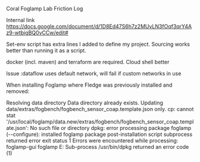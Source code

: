 Coral Foglamp Lab Friction Log


Internal link
https://docs.google.com/document/d/1D8Ed47S6h7z2MUvLN3fOqf3qrY4Az9-wtbigBQ0vCCw/edit#


Set-env script has extra lines I added to define my project. Sourcing works better than running it as a script.

docker (incl. maven)  and terraform are required. Cloud shell better

Issue :dataflow uses default network, will fail if custom networks in use



When installing Foglamp where Fledge was previously installed and removed:

Resolving data directory
Data directory already exists. Updating data/extras/fogbench/fogbench_sensor_coap.template.json only.
cp: cannot stat '/usr/local/foglamp/data.new/extras/fogbench/fogbench_sensor_coap.template.json': No such file or directory
dpkg: error processing package foglamp (--configure):
 installed foglamp package post-installation script subprocess returned error exit status 1
Errors were encountered while processing:
 foglamp-gui
 foglamp
E: Sub-process /usr/bin/dpkg returned an error code (1)
